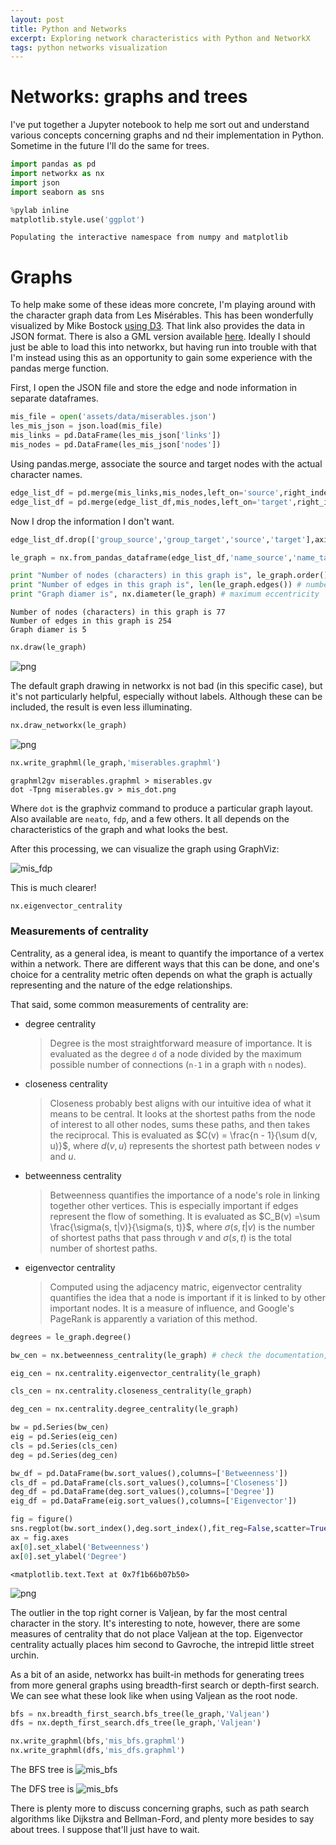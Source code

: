 ```yaml
---
layout: post
title: Python and Networks
excerpt: Exploring network characteristics with Python and NetworkX
tags: python networks visualization
---
```



# Networks: graphs and trees

I've put together a Jupyter notebook to help me sort out and understand various concepts concerning graphs and nd their implementation in Python. Sometime in the future I'll do the same for trees.

```python
import pandas as pd
import networkx as nx
import json
import seaborn as sns
```

```python
%pylab inline
matplotlib.style.use('ggplot')
```

    Populating the interactive namespace from numpy and matplotlib


# Graphs

To help make some of these ideas more concrete, I'm playing around with the character graph data from Les Misérables. This has been wonderfully visualized by Mike Bostock [using D3](https://bl.ocks.org/mbostock/4062045). That link also provides the data in JSON format. There is also a GML version available [here](https://networkdata.ics.uci.edu/data.php?id=109). Ideally I should just be able to load this into networkx, but having run into trouble with that I'm instead using this as an opportunity to gain some experience with the pandas merge function.

First, I open the JSON file and store the edge and node information in separate dataframes.


```python
mis_file = open('assets/data/miserables.json')
les_mis_json = json.load(mis_file)
mis_links = pd.DataFrame(les_mis_json['links'])
mis_nodes = pd.DataFrame(les_mis_json['nodes'])
```

Using pandas.merge, associate the source and target nodes with the actual character names.


```python
edge_list_df = pd.merge(mis_links,mis_nodes,left_on='source',right_index=True)
edge_list_df = pd.merge(edge_list_df,mis_nodes,left_on='target',right_index=True,suffixes=('_source','_target'))
```

Now I drop the information I don't want.


```python
edge_list_df.drop(['group_source','group_target','source','target'],axis=1,inplace=True)
```


```python
le_graph = nx.from_pandas_dataframe(edge_list_df,'name_source','name_target')
```


```python
print "Number of nodes (characters) in this graph is", le_graph.order() # number of nodes
print "Number of edges in this graph is", len(le_graph.edges()) # number of edges
print "Graph diamer is", nx.diameter(le_graph) # maximum eccentricity
```

    Number of nodes (characters) in this graph is 77
    Number of edges in this graph is 254
    Graph diamer is 5



```python
nx.draw(le_graph)
```


![png](assets/img/posts/output_13_0.png)


The default graph drawing in networkx is not bad (in this specific case), but it's not particularly helpful, especially without labels. Although these can be included, the result is even less illuminating.


```python
nx.draw_networkx(le_graph)
```


![png](assets/img/posts/output_15_0.png)



```python
nx.write_graphml(le_graph,'miserables.graphml')
```



    graphml2gv miserables.graphml > miserables.gv
    dot -Tpng miserables.gv > mis_dot.png
    
Where `dot` is the graphviz command to produce a particular graph layout. Also available are `neato`, `fdp`, and a few others. It all depends on the characteristics of the graph and what looks the best.

After this processing, we can visualize the graph using GraphViz:

![mis_fdp](assets/img/posts/mis_fdp.png)

This is much clearer!


```python
nx.eigenvector_centrality
```

### Measurements of centrality

Centrality, as a general idea, is meant to quantify the importance of a vertex within a network. There are different ways that this can be done, and one's choice for a centrality metric often depends on what the graph is actually representing and the nature of the edge relationships.

That said, some common measurements of centrality are:
 - degree centrality
     > Degree is the most straightforward measure of importance. It is evaluated as the degree `d` of a node divided by the maximum possible number of connections (`n-1` in a graph with `n` nodes).
 - closeness centrality
     > Closeness probably best aligns with our intuitive idea of what it means to be central. It looks at the shortest paths from the node of interest to all other nodes, sums these paths, and then takes the reciprocal. This is evaluated as $C(v) = \frac{n - 1}{\sum d(v, u)}$, where $d(v,u)$ represents the shortest path between nodes $v$ and $u$.
 - betweenness centrality
     > Betweenness quantifies the importance of a node's role in linking together other vertices. This is especially important if edges represent the flow of something. It is evaluated as $C_B(v) =\sum \frac{\sigma(s, t|v)}{\sigma(s, t)}$, where $\sigma(s, t|v)$ is the number of shortest paths that pass through $v$ and $\sigma(s, t)$ is the total number of shortest paths.
 - eigenvector centrality
     > Computed using the adjacency matric, eigenvector centrality quantifies the idea that a node is important if it is linked to by other important nodes. It is a measure of influence, and Google's PageRank is apparently a variation of this method.


```python
degrees = le_graph.degree()

bw_cen = nx.betweenness_centrality(le_graph) # check the documentation, what is this actually calc?

eig_cen = nx.centrality.eigenvector_centrality(le_graph)

cls_cen = nx.centrality.closeness_centrality(le_graph)

deg_cen = nx.centrality.degree_centrality(le_graph)
```


```python
bw = pd.Series(bw_cen)
eig = pd.Series(eig_cen)
cls = pd.Series(cls_cen)
deg = pd.Series(deg_cen)
```


```python
bw_df = pd.DataFrame(bw.sort_values(),columns=['Betweenness'])
cls_df = pd.DataFrame(cls.sort_values(),columns=['Closeness'])
deg_df = pd.DataFrame(deg.sort_values(),columns=['Degree'])
eig_df = pd.DataFrame(eig.sort_values(),columns=['Eigenvector'])
```


```python
fig = figure()
sns.regplot(bw.sort_index(),deg.sort_index(),fit_reg=False,scatter=True)
ax = fig.axes
ax[0].set_xlabel('Betweenness')
ax[0].set_ylabel('Degree')
```




    <matplotlib.text.Text at 0x7f1b66b07b50>




![png](assets/img/posts/output_24_1.png)


The outlier in the top right corner is Valjean, by far the most central character in the story. It's interesting to note, however, there are some measures of centrality that do not place Valjean at the top. Eigenvector centrality actually places him second to Gavroche, the intrepid little street urchin.

As a bit of an aside, networkx has built-in methods for generating trees from more general graphs using breadth-first search or depth-first search. We can see what these look like when using Valjean as the root node.


```python
bfs = nx.breadth_first_search.bfs_tree(le_graph,'Valjean')
dfs = nx.depth_first_search.dfs_tree(le_graph,'Valjean')
```


```python
nx.write_graphml(bfs,'mis_bfs.graphml')
nx.write_graphml(dfs,'mis_dfs.graphml')
```

The BFS tree is
![mis_bfs](assets/img/posts/mis_bfs_fdp.png)

The DFS tree is
![mis_bfs](assets/img/posts/mis_dfs_dot.png)

There is plenty more to discuss concerning graphs, such as path search algorithms like Dijkstra and Bellman-Ford, and plenty more besides to say about trees. I suppose that'll just have to wait.
